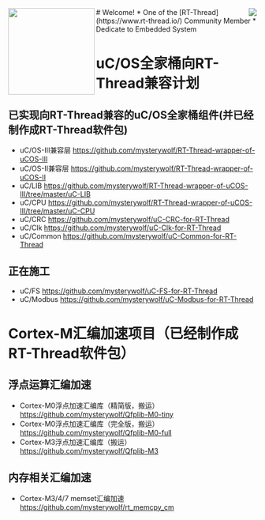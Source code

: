 <img align="right" src="https://github-readme-stats.vercel.app/api?username=mysterywolf&show_icons=true&icon_color=CE1D2D&text_color=718096&bg_color=ffffff&hide_title=true" />
<img align="left" height="175" src="https://github-readme-stats.vercel.app/api/top-langs/?username=iysheng&layout=compact&theme=calm">
# Welcome!
* One of the [RT-Thread](https://www.rt-thread.io/) Community Member
* Dedicate to Embedded System



# uC/OS全家桶向RT-Thread兼容计划

## 已实现向RT-Thread兼容的uC/OS全家桶组件(并已经制作成RT-Thread软件包)
- uC/OS-III兼容层 https://github.com/mysterywolf/RT-Thread-wrapper-of-uCOS-III
- uC/OS-II兼容层 https://github.com/mysterywolf/RT-Thread-wrapper-of-uCOS-II
- uC/LIB https://github.com/mysterywolf/RT-Thread-wrapper-of-uCOS-III/tree/master/uC-LIB
- uC/CPU https://github.com/mysterywolf/RT-Thread-wrapper-of-uCOS-III/tree/master/uC-CPU
- uC/CRC https://github.com/mysterywolf/uC-CRC-for-RT-Thread
- uC/Clk https://github.com/mysterywolf/uC-Clk-for-RT-Thread
- uC/Common https://github.com/mysterywolf/uC-Common-for-RT-Thread


## 正在施工
- uC/FS https://github.com/mysterywolf/uC-FS-for-RT-Thread
- uC/Modbus https://github.com/mysterywolf/uC-Modbus-for-RT-Thread

# Cortex-M汇编加速项目（已经制作成RT-Thread软件包）

## 浮点运算汇编加速
- Cortex-M0浮点加速汇编库（精简版，搬运） https://github.com/mysterywolf/Qfplib-M0-tiny
- Cortex-M0浮点加速汇编库（完全版，搬运） https://github.com/mysterywolf/Qfplib-M0-full
- Cortex-M3浮点加速汇编库（搬运）https://github.com/mysterywolf/Qfplib-M3

## 内存相关汇编加速
- Cortex-M3/4/7 memset汇编加速 https://github.com/mysterywolf/rt_memcpy_cm
